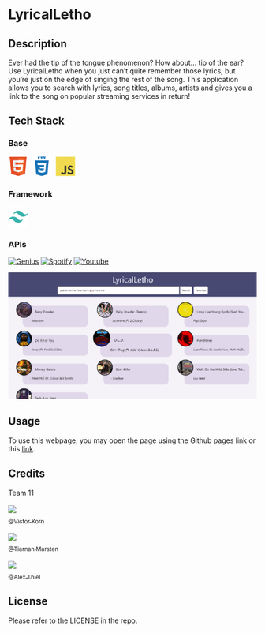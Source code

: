 # LyricalLetho

## Description

Ever had the tip of the tongue phenomenon? How about… tip of the ear? Use LyricalLetho when you just can’t quite remember those lyrics, but you’re just on the edge of singing the rest of the song. This application allows you to search with lyrics, song titles, albums, artists and gives you a link to the song on popular streaming services in return!


## Tech Stack

<div>
  <h3>Base</h3>
  <img src="https://github.com/devicons/devicon/blob/master/icons/html5/html5-original.svg" title="HTML5" alt="HTML" width="40" height="40"/>&nbsp;
  <img src="https://github.com/devicons/devicon/blob/master/icons/css3/css3-plain-wordmark.svg"  title="CSS3" alt="CSS" width="40" height="40"/>&nbsp;
  <img src="https://github.com/devicons/devicon/blob/master/icons/javascript/javascript-original.svg" title="JavaScript" alt="JavaScript" width="40" height="40"/>&nbsp;
</div>

<div>
  <h3>Framework</h3>
  <a href="https://tailwindcss.com" target="_blank"><img src="https://github.com/devicons/devicon/blob/master/icons/tailwindcss/tailwindcss-plain.svg" title="Tailwind" alt="Tailwind" width="40" height="40"/></a>
</div>

<div>
  <h3>APIs</h3>
      <a href="https://docs.genius.com/" target="_blank"><img src="https://res.cloudinary.com/crunchbase-production/image/upload/c_lpad,f_auto,q_auto:eco,dpr_1/v1435674560/mjmgr50tv69vt5pmzeib.png" title="Genius" alt="Genius" width="40" height="40"/></a>
  <a href="https://developer.spotify.com/documentation/web-api/" target="_blank"><img src="https://1000logos.net/wp-content/uploads/2021/04/Spotify-logo.png" title="Spotify" alt="Spotify" width="70" height="40"/></a>
  <a href="https://developers.google.com/youtube/v3" target="_blank"><img src="https://www.freepnglogos.com/uploads/youtube-logo-hd-8.png" title="Youtube" alt="Youtube" width="60" height="40"/></a>
</div>


![Image of homepage](homepage.png)

## Usage

To use this webpage, you may open the page using the Github pages link or this [link](https://tkmarsten.github.io/team11-project-1/).

## Credits

Team 11 <br><br>
[<img src="https://github.com/vicdotexe.png?size=115" width="115"><br><sub>@Victor Korn</sub>](https://github.com/vicdotexe) <br><br> [<img src="https://github.com/tkmarsten.png?size=115" width="115"><br><sub>@Tiarnan Marsten</sub>](https://github.com/tkmarsten) <br><br> [<img src="https://github.com/dthiel22.png?size=115" width="115"><br><sub>@Alex Thiel</sub>](https://github.com/dthiel22)

## License

Please refer to the LICENSE in the repo.
